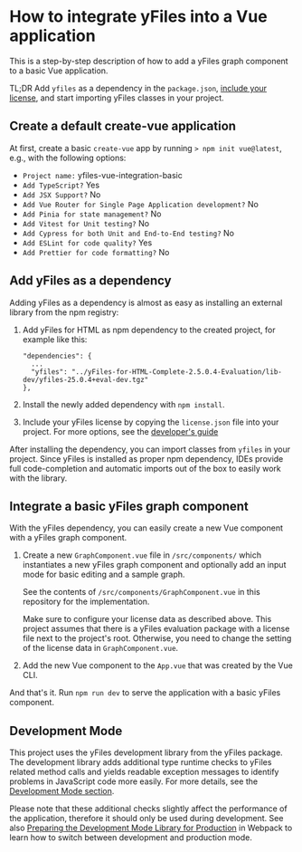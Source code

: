 # How to integrate yFiles into a Vue application

This is a step-by-step description of how to add a yFiles graph component to a basic Vue application.

TL;DR Add `yfiles` as a dependency in the `package.json`,
[include your license](https://docs.yworks.com/yfileshtml/#/dguide/licensing#_general_concept),
and start importing yFiles classes in your project.

## Create a default create-vue application

At first, create a basic `create-vue` app by running `> npm init vue@latest`, e.g., with
the following options:

- `Project name:` yfiles-vue-integration-basic
- `Add TypeScript?` Yes
- `Add JSX Support?` No
- `Add Vue Router for Single Page Application development?` No
- `Add Pinia for state management?` No
- `Add Vitest for Unit testing?` No
- `Add Cypress for both Unit and End-to-End testing?` No
- `Add ESLint for code quality?` Yes
- `Add Prettier for code formatting?` No

## Add yFiles as a dependency

Adding yFiles as a dependency is almost as easy as installing an external library from the npm registry:

1. Add yFiles for HTML as npm dependency to the created project, for example like this:

   ```
   "dependencies": {
     ...
     "yfiles": "../yFiles-for-HTML-Complete-2.5.0.4-Evaluation/lib-dev/yfiles-25.0.4+eval-dev.tgz"
   },
   ```

2. Install the newly added dependency with `npm install`.

3. Include your yFiles license by copying the `license.json` file into your project. For more options,
   see the [developer's guide](https://docs.yworks.com/yfileshtml/#/dguide/licensing#_general_concept)

After installing the dependency, you can import classes from `yfiles` in your project. Since yFiles
is installed as proper npm dependency, IDEs provide full code-completion and automatic imports out
of the box to easily work with the library.

## Integrate a basic yFiles graph component

With the yFiles dependency, you can easily create a new Vue component with a yFiles graph component.

1. Create a new `GraphComponent.vue` file in `/src/components/` which instantiates a new yFiles
   graph component and optionally add an input mode for basic editing and a sample graph.

   See the contents of `/src/components/GraphComponent.vue` in this repository for the implementation.

   Make sure to configure your license data as described above. This project assumes that there is
   a yFiles evaluation package with a license file next to the project's root. Otherwise, you need
   to change the setting of the license data in `GraphComponent.vue`.

2. Add the new Vue component to the `App.vue` that was created by the Vue CLI.

And that's it. Run `npm run dev` to serve the application with a basic yFiles component.

## Development Mode

This project uses the yFiles development library from the yFiles package. The development library
adds additional type runtime checks to yFiles related method calls and yields readable exception
messages to identify problems in JavaScript code more easily.
For more details, see the [Development Mode section](http://docs.yworks.com/yfileshtml/#/dguide/yfiles_development_mode).

Please note that these additional checks slightly affect the performance of the application,
therefore it should only be used during development.
See also [Preparing the Development Mode Library for Production](https://docs.yworks.com/yfileshtml/#/dguide/deployment#dev-deployment)
in Webpack to learn how to switch between development and production mode.
